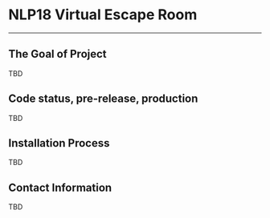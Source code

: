 # NLP18 Virtual Escape Room

---
## The Goal of Project
TBD

## Code status, pre-release, production
TBD

## Installation Process
TBD

## Contact Information
TBD




